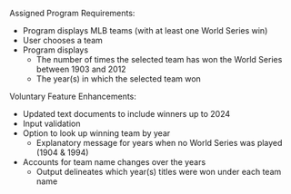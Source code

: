 Assigned Program Requirements:
- Program displays MLB teams (with at least one World Series win)
- User chooses a team
- Program displays
	- The number of times the selected team has won the World Series between 1903 and 2012
 	- The year(s) in which the selected team won

Voluntary Feature Enhancements:
- Updated text documents to include winners up to 2024
- Input validation
- Option to look up winning team by year
  - Explanatory message for years when no World Series was played (1904 & 1994)
- Accounts for team name changes over the years
  - Output delineates which year(s) titles were won under each team name   
